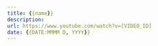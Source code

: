 ```yaml
---
title: {{name}}
description: 
url: https://www.youtube.com/watch?v=[VIDEO_ID]
date: {{DATE:MMMM D, YYYY}}
---
```


